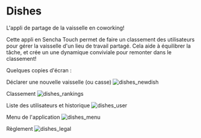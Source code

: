 # Dishes
L'appli de partage de la vaisselle en coworking!

Cette appli en Sencha Touch permet de faire un classement des utilisateurs pour gérer la vaisselle d'un lieu de travail partagé.
Cela aide à équilibrer la tâche, et crée un une dynamique conviviale pour remonter dans le classement!

Quelques copies d'écran : 

Déclarer une nouvelle vaisselle (ou casse)
![dishes_newdish](https://github.com/user-attachments/assets/ab03e6d4-617e-473e-85d4-238a92a9eefc)

Classement
![dishes_rankings](https://github.com/user-attachments/assets/52216d51-4a23-4ffa-a2f5-317b3bb3a250)

Liste des utilisateurs et historique
![dishes_user](https://github.com/user-attachments/assets/e2b05ae2-8b84-4cfb-a8b6-9f9dab9b8685)

Menu de l'application
![dishes_menu](https://github.com/user-attachments/assets/1ef0b77b-566c-4ab6-ba6b-2bc812230fd9)

Règlement
![dishes_legal](https://github.com/user-attachments/assets/bdb29597-7600-4672-ab00-9048b3e5aaf6)
